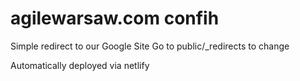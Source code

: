 # agilewarsaw.com confih

Simple redirect to our Google Site
Go to public/_redirects to change

Automatically deployed via netlify
